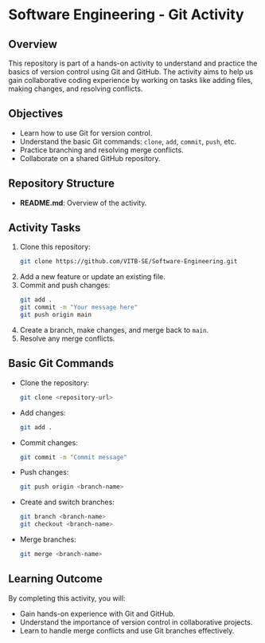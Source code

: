 # Software Engineering - Git Activity

## Overview
This repository is part of a hands-on activity to understand and practice the basics of version control using Git and GitHub. The activity aims to help us gain collaborative coding experience by working on tasks like adding files, making changes, and resolving conflicts.

## Objectives
- Learn how to use Git for version control.
- Understand the basic Git commands: `clone`, `add`, `commit`, `push`, etc.
- Practice branching and resolving merge conflicts.
- Collaborate on a shared GitHub repository.

## Repository Structure
- **README.md**: Overview of the activity.

  
## Activity Tasks
1. Clone this repository:
   ```bash
   git clone https://github.com/VITB-SE/Software-Engineering.git
   ```
2. Add a new feature or update an existing file.
3. Commit and push changes:
   ```bash
   git add .
   git commit -m "Your message here"
   git push origin main
   ```
4. Create a branch, make changes, and merge back to `main`.
5. Resolve any merge conflicts.

## Basic Git Commands
- Clone the repository:
  ```bash
  git clone <repository-url>
  ```
- Add changes:
  ```bash
  git add .
  ```
- Commit changes:
  ```bash
  git commit -m "Commit message"
  ```
- Push changes:
  ```bash
  git push origin <branch-name>
  ```
- Create and switch branches:
  ```bash
  git branch <branch-name>
  git checkout <branch-name>
  ```
- Merge branches:
  ```bash
  git merge <branch-name>
  ```

## Learning Outcome
By completing this activity, you will:
- Gain hands-on experience with Git and GitHub.
- Understand the importance of version control in collaborative projects.
- Learn to handle merge conflicts and use Git branches effectively.


